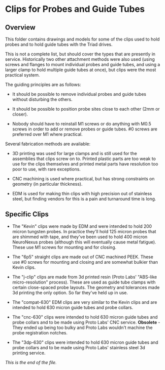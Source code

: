 # Clips for Probes and Guide Tubes

## Overview

This folder contains drawings and models for some of the clips used to hold
probes and to hold guide tubes with the Triad drives.

This is not a complete list, but should cover the types that are presently
in service. Historically two other attachment methods were also used (using
screws and flanges to mount individual probes and guide tubes, and using
a larger clamp to hold multiple guide tubes at once), but clips were the
most practical system.

The guiding principles are as follows:

* It should be possible to remove individual probes and guide tubes without
disturbing the others.

* It should be possible to position probe sites close to each other (2mm or
closer).

* Nobody should have to reinstall M1 screws or do anything with M0.5
screws in order to add or remove probes or guide tubes. #0 screws are
preferred over M1 where practical.

Several fabrication methods are available:

* 3D printing was used for large clamps and is still used for the assemblies
that clips screw on to. Printed plastic parts are too weak to use for the
clips themselves and printed metal parts have resolution too poor to use,
with rare exceptions.

* CNC machining is used where practical, but has strong constraints on
geometry (in particular thickness).

* EDM is used for making thin clips with high precision out of stainless
steel, but finding vendors for this is a pain and turnaround time is long.


## Specific Clips

* The "Kevin" clips were made by EDM and were intended to hold 200 micron
tungsten probes. In practice they'll hold 125 micron probes that are
shimmed with tape, and they've been used to hold 400 micron NeuroNexus
probes (although this will eventually cause metal fatigue). These use M1
screws for mounting and for closing.

* The "6p5" straight clips are made out of CNC machined PEEK. These use #0
screws for mounting and closing and are somewhat bulkier than Kevin clips.

* The "j-clip" clips are made from 3d printed resin (Proto Labs' "ABS-like
micro-resolution" process). These are used as guide tube clamps with
certain close-spaced probe layouts. The geometry and tolerances made 3d
printing the only option. So far they've held up in use.

* The "compat-630" EDM clips are very similar to the Kevin clips and are
intended to hold 630 micron guide tubes and probe collars.

* The "cnc-630" clips were intended to hold 630 micron guide tubes and
probe collars and to be made using Proto Labs' CNC service.
**Obsolete** - They ended up being too bulky and Proto Labs wouldn't
machine the probe registration notches.

* The "3dp-630" clips were intended to hold 630 micron guide tubes and
probe collars and to be made using Proto Labs' stainless steel 3d printing
service.


_This is the end of the file._
